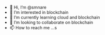 - 👋 Hi, I’m @smnare
- 👀 I’m interested in blockchain
- 🌱 I’m currently learning cloud and blockchain
- 💞️ I’m looking to collaborate on blockchain
- 📫 How to reach me ...s

<!---
smnare/smnare is a ✨ special ✨ repository because its `README.md` (this file) appears on your GitHub profile.
You can click the Preview link to take a look at your changes.
--->
